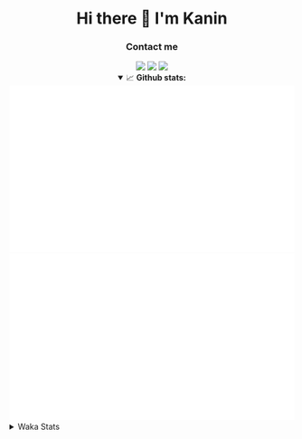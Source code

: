 <div align="center">
 <h1>Hi there 👋 I'm Kanin</h1>
 <h3>Contact me</h3>
 <a href="mailto:im@kanin.dev"><img src="https://img.shields.io/badge/gmail-%23D14836.svg?&style=for-the-badge&logo=gmail&logoColor=white"/></a>
 <a href="https://twitter.com/KaninDev"><img src="https://img.shields.io/badge/twitter-%231DA1F2.svg?&style=for-the-badge&logo=twitter&logoColor=white"/></a>
 <a href="https://www.linkedin.com/in/KaninDev"><img src="https://img.shields.io/badge/linkedin-%230077B5.svg?&style=for-the-badge&logo=linkedin&logoColor=white"/></a>
<details open>
  <summary>📈 <b>Github stats:</b></summary>
  <img src="https://github.com/Kanin/Kanin/blob/master/scripts/GitHubStats/generated/overview.svg"/>
  <img src="https://github.com/Kanin/Kanin/blob/master/scripts/GitHubStats/generated/languages.svg"/>
</details>
</div>

<details>
 <summary>Waka Stats</summary>

<!--START_SECTION:waka-->
![Profile Views](http://img.shields.io/badge/Profile%20Views-11-blue)

![Lines of code](https://img.shields.io/badge/From%20Hello%20World%20I%27ve%20Written-32218%20lines%20of%20code-blue)

**🐱 My Github Data** 

> 🏆 95 Contributions in the Year 2021
 > 
> 📦 35.6 kB Used in Github's Storage 
 > 
> 🚫 Not Opted to Hire
 > 
> 📜 11 Public Repositories 
 > 
> 🔑 5 Private Repositories  
 > 
**I'm an Early 🐤** 

```text
🌞 Morning    103 commits    ████░░░░░░░░░░░░░░░░░░░░░   18.63% 
🌆 Daytime    211 commits    █████████░░░░░░░░░░░░░░░░   38.16% 
🌃 Evening    115 commits    █████░░░░░░░░░░░░░░░░░░░░   20.8% 
🌙 Night      124 commits    █████░░░░░░░░░░░░░░░░░░░░   22.42%

```
📅 **I'm Most Productive on Monday** 

```text
Monday       127 commits    █████░░░░░░░░░░░░░░░░░░░░   22.97% 
Tuesday      83 commits     ███░░░░░░░░░░░░░░░░░░░░░░   15.01% 
Wednesday    93 commits     ████░░░░░░░░░░░░░░░░░░░░░   16.82% 
Thursday     62 commits     ██░░░░░░░░░░░░░░░░░░░░░░░   11.21% 
Friday       50 commits     ██░░░░░░░░░░░░░░░░░░░░░░░   9.04% 
Saturday     54 commits     ██░░░░░░░░░░░░░░░░░░░░░░░   9.76% 
Sunday       84 commits     ███░░░░░░░░░░░░░░░░░░░░░░   15.19%

```


📊 **This Week I Spent My Time On** 

```text
⌚︎ Time Zone: America/New_York

💬 Programming Languages: 
Python                   8 hrs 58 mins       ██████████░░░░░░░░░░░░░░░   43.28% 
HTML                     5 hrs 28 mins       ██████░░░░░░░░░░░░░░░░░░░   26.4% 
JavaScript               4 hrs 23 mins       █████░░░░░░░░░░░░░░░░░░░░   21.17% 
SCSS                     54 mins             █░░░░░░░░░░░░░░░░░░░░░░░░   4.38% 
CSS                      29 mins             ░░░░░░░░░░░░░░░░░░░░░░░░░   2.36%

🔥 Editors: 
PyCharm                  19 hrs 40 mins      ███████████████████████░░   94.93% 
IntelliJ                 1 hr 3 mins         █░░░░░░░░░░░░░░░░░░░░░░░░   5.07%

🐱‍💻 Projects: 
nginx-ui                 16 hrs 17 mins      ███████████████████░░░░░░   78.6% 
Naila.py                 3 hrs 23 mins       ████░░░░░░░░░░░░░░░░░░░░░   16.33% 
Kanin                    47 mins             █░░░░░░░░░░░░░░░░░░░░░░░░   3.84% 
RadialStatus             15 mins             ░░░░░░░░░░░░░░░░░░░░░░░░░   1.21% 
powercord                0 secs              ░░░░░░░░░░░░░░░░░░░░░░░░░   0.03%

💻 Operating System: 
Linux                    20 hrs 43 mins      █████████████████████████   100.0%

```

**I Mostly Code in Python** 

```text
Python                   21 repos            ███████████████████░░░░░░   77.78% 
JavaScript               3 repos             ██░░░░░░░░░░░░░░░░░░░░░░░   11.11% 
Kotlin                   1 repo              █░░░░░░░░░░░░░░░░░░░░░░░░   3.7% 
HTML                     1 repo              █░░░░░░░░░░░░░░░░░░░░░░░░   3.7% 
Java                     1 repo              █░░░░░░░░░░░░░░░░░░░░░░░░   3.7%

```


**Timeline**

![Chart not found](https://raw.githubusercontent.com/Kanin/Kanin/master/charts/bar_graph.png) 


 Last Updated on 19/06/2021
<!--END_SECTION:waka-->
</details>
